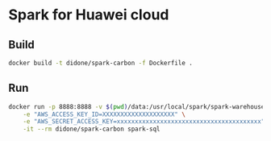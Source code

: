 # Spark for Huawei cloud

## Build
```sh
docker build -t didone/spark-carbon -f Dockerfile .
```

## Run

```sh
docker run -p 8888:8888 -v $(pwd)/data:/usr/local/spark/spark-warehouse \
    -e "AWS_ACCESS_KEY_ID=XXXXXXXXXXXXXXXXXXXX" \
    -e "AWS_SECRET_ACCESS_KEY=xxxxxxxxxxxxxxxxxxxxxxxxxxxxxxxxxxxxxxxx" \
    -it --rm didone/spark-carbon spark-sql
```
